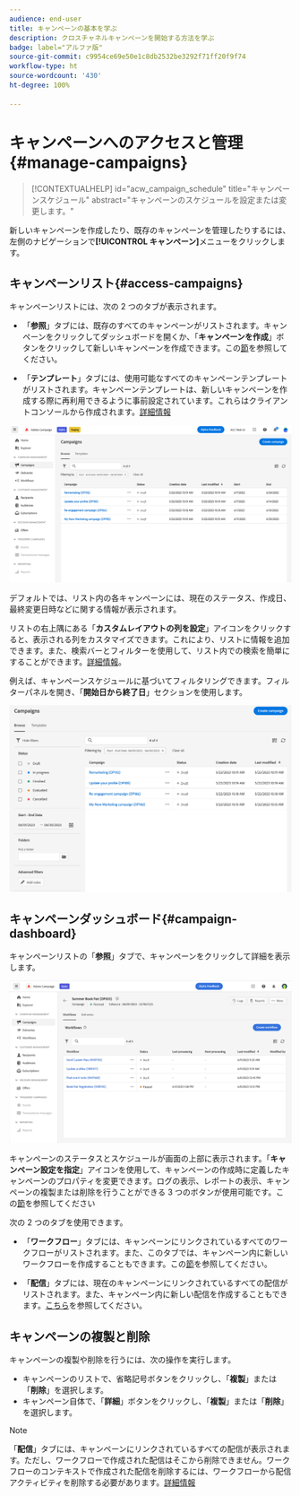 ```yaml
---
audience: end-user
title: キャンペーンの基本を学ぶ
description: クロスチャネルキャンペーンを開始する方法を学ぶ
badge: label="アルファ版"
source-git-commit: c9954ce69e50e1c8db2532be3292f71ff20f9f74
workflow-type: ht
source-wordcount: '430'
ht-degree: 100%

---
```



# キャンペーンへのアクセスと管理{#manage-campaigns}

>[!CONTEXTUALHELP]
>id="acw_campaign_schedule"
>title="キャンペーンスケジュール"
>abstract="キャンペーンのスケジュールを設定または変更します。"

新しいキャンペーンを作成したり、既存のキャンペーンを管理したりするには、左側のナビゲーションで&#x200B;**[!UICONTROL キャンペーン]**&#x200B;メニューをクリックします。

## キャンペーンリスト{#access-campaigns}

キャンペーンリストには、次の 2 つのタブが表示されます。

* 「**参照**」タブには、既存のすべてのキャンペーンがリストされます。キャンペーンをクリックしてダッシュボードを開くか、「**キャンペーンを作成**」ボタンをクリックして新しいキャンペーンを作成できます。この[節](create-campaigns.md#create-campaigns)を参照してください。

* 「**テンプレート**」タブには、使用可能なすべてのキャンペーンテンプレートがリストされます。キャンペーンテンプレートは、新しいキャンペーンを作成する際に再利用できるように事前設定されています。これらはクライアントコンソールから作成されます。[詳細情報](https://experienceleague.adobe.com/docs/campaign/automation/campaign-orchestration/marketing-campaign-templates.html?lang=ja)

![キャンペーンリスト](assets/campaign-list.png)

デフォルトでは、リスト内の各キャンペーンには、現在のステータス、作成日、最終変更日時などに関する情報が表示されます。

リストの右上隅にある「**カスタムレイアウトの列を設定**」アイコンをクリックすると、表示される列をカスタマイズできます。これにより、リストに情報を追加できます。また、検索バーとフィルターを使用して、リスト内での検索を簡単にすることができます。[詳細情報](../get-started/user-interface.md#list-screens)。

例えば、キャンペーンスケジュールに基づいてフィルタリングできます。フィルターパネルを開き、「**開始日から終了日**」セクションを使用します。

![キャンペーンフィルター](assets/campaign-filter-on-dates.png)

## キャンペーンダッシュボード{#campaign-dashboard}

キャンペーンリストの「**参照**」タブで、キャンペーンをクリックして詳細を表示します。

![キャンペーンダッシュボード](assets/campaign-dashboard.png)

キャンペーンのステータスとスケジュールが画面の上部に表示されます。「**キャンペーン設定を指定**」アイコンを使用して、キャンペーンの作成時に定義したキャンペーンのプロパティを変更できます。ログの表示、レポートの表示、キャンペーンの複製または削除を行うことができる 3 つのボタンが使用可能です。この[節](create-campaigns.md#create-campaigns)を参照してください

次の 2 つのタブを使用できます。

* 「**ワークフロー**」タブには、キャンペーンにリンクされているすべてのワークフローがリストされます。また、このタブでは、キャンペーン内に新しいワークフローを作成することもできます。この[節](create-campaigns.md#create-campaigns)を参照してください。

* 「**配信**」タブには、現在のキャンペーンにリンクされているすべての配信がリストされます。また、キャンペーン内に新しい配信を作成することもできます。[こちら](create-campaigns.md#create-campaigns)を参照してください。

## キャンペーンの複製と削除

キャンペーンの複製や削除を行うには、次の操作を実行します。

* キャンペーンのリストで、省略記号ボタンをクリックし、「**複製**」または「**削除**」を選択します。
* キャンペーン自体で、「**詳細**」ボタンをクリックし、「**複製**」または「**削除**」を選択します。

>[!NOTE]
>
>「**配信**」タブには、キャンペーンにリンクされているすべての配信が表示されます。ただし、ワークフローで作成された配信はそこから削除できません。ワークフローのコンテキストで作成された配信を削除するには、ワークフローから配信アクティビティを削除する必要があります。[詳細情報](../msg/gs-messages.md#delivery-delete)
